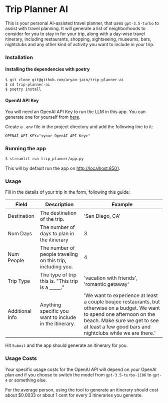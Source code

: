 # Trip Planner AI
This is your personal AI-assisted travel planner, that uses `gpt-3.5-turbo` to assist with travel planning. It will generate a list of neighborhoods to consider for you to stay in for your trip, along with a day-wise travel itinerary, including restaurants, shopping, sightseeing, museums, bars, nightclubs and any other kind of activity you want to include in your trip. 

### Installation 
#### Installing the dependencies with poetry
```bash
$ git clone git@github.com/aryan-jain/trip-planner-ai
$ cd trip-planner-ai
$ poetry install
```

#### OpenAI API Key
You will need an OpenAI API Key to run the LLM in this app. You can generate one for yourself from [here](https://platform.openai.com/).

Create a `.env` file in the project directory and add the following line to it:
```
OPENAI_API_KEY="<your OpenAI API Key>"
```

### Running the app
```bash
$ streamlit run trip_planner/app.py
```
This will by default run the app on [http://localhost:8501](http://localhost:8501).

### Usage
Fill in the details of your trip in the form, following this guide:

| Field           | Description                                                 | Example                                                                                                                                                                                                                   |
|-----------------|-------------------------------------------------------------|---------------------------------------------------------------------------------------------------------------------------------------------------------------------------------------------------------------------------|
| Destination     | The destination of the trip.                                | 'San Diego, CA'                                                                                                                                                                                                           |
| Num Days        | The number of days to plan in the itinerary                 | 3                                                                                                                                                                                                                         |
| Num People      | The number of people traveling on this trip, including you. | 4                                                                                                                                                                                                                         |
| Trip Type       | The type of trip this is. "This trip is a _____."           | 'vacation with friends', 'romantic getaway'                                                                                                                                                                               |
| Additional Info | Anything specific you want to include in the itinerary.     | 'We want to experience at least a couple boujee restaurants, but otherwise on a budget. We want to spend one afternoon on the beach. Make sure we get to see at least a few good bars and nightclubs while we are there.' |


Hit `Submit` and the app should generate an itinerary for you.

### Usage Costs
Your specific usage costs for the OpenAI API will depend on your OpenAI plan and if you choose to switch the model from `gpt-3.5-turbo-1106` to `gpt-4` or something else.

For the average person, using the tool to generate an itinerary should cost about $0.0033 or about 1 cent for every 3 itineraries you generate. 